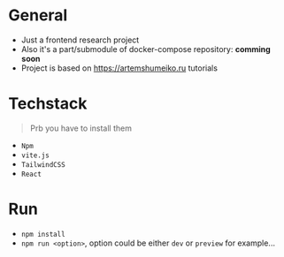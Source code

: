 # General
* Just a frontend research project
* Also it's a part/submodule of docker-compose repository: **comming soon**
* Project is based on https://artemshumeiko.ru tutorials

# Techstack
> Prb you have to install them
* `Npm`
* `vite.js`
* `TailwindCSS`
* `React`

# Run
* `npm install`
* `npm run <option>`, option could be either `dev` or  `preview` for example...
